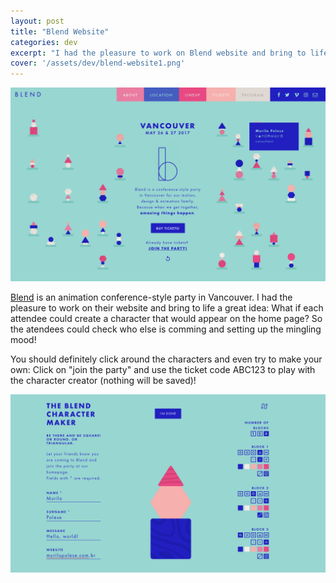 ```yaml
---
layout: post
title: "Blend Website"
categories: dev
excerpt: "I had the pleasure to work on Blend website and bring to life a great idea: What if each attendee could create a character that would appear on the home page? So the atendees could check who else is comming and setting up the mingling mood!"
cover: '/assets/dev/blend-website1.png'
---
```


![](/assets/dev/blend-website1.png)

[Blend](http://blendfest.ca/) is an animation conference-style party in Vancouver. I had the pleasure to work on their website and bring to life a great idea: What if each attendee could create a character that would appear on the home page? So the atendees could check who else is comming and setting up the mingling mood!

You should definitely click around the characters and even try to make your own: Click on "join the party" and use the ticket code ABC123 to play with the character creator (nothing will be saved)!

![](/assets/dev/blend-website2.png)
